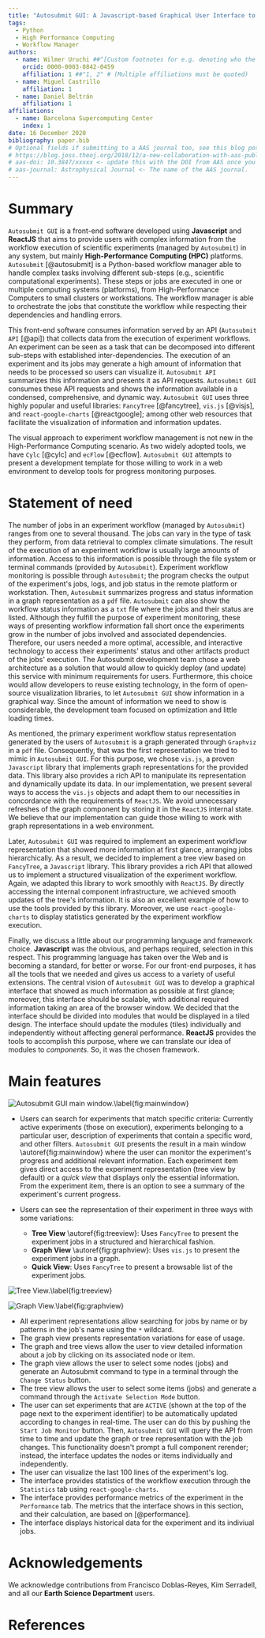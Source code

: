 ```yaml
---
title: "Autosubmit GUI: A Javascript-based Graphical User Interface to Monitor Experiments Workflow Execution"
tags:
  - Python
  - High Performance Computing
  - Workflow Manager
authors:
  - name: Wilmer Uruchi ##^[Custom footnotes for e.g. denoting who the corresponding author is can be included like this.]
    orcid: 0000-0003-0842-0459
    affiliation: 1 ##"1, 2" # (Multiple affiliations must be quoted)
  - name: Miguel Castrillo
    affiliation: 1
  - name: Daniel Beltrán
    affiliation: 1
affiliations:
  - name: Barcelona Supercomputing Center
    index: 1
date: 16 December 2020
bibliography: paper.bib
# Optional fields if submitting to a AAS journal too, see this blog post:
# https://blog.joss.theoj.org/2018/12/a-new-collaboration-with-aas-publishing
# aas-doi: 10.3847/xxxxx <- update this with the DOI from AAS once you know it.
# aas-journal: Astrophysical Journal <- The name of the AAS journal.
---
```


# Summary

`Autosubmit GUI` is a front-end software developed using **Javascript** and **ReactJS** that aims to provide users with complex information from the workflow execution of scientific experiments (managed by `Autosubmit`) in any system, but mainly **High-Performance Computing (HPC)** platforms.
`Autosubmit` [@autosubmit] is a Python-based workflow manager able to handle complex tasks involving different sub-steps (e.g., scientific computational experiments). These steps or jobs are executed in one or multiple computing systems (platforms), from High-Performance Computers to small clusters or workstations. The workflow manager is able to orchestrate the jobs that constitute the workflow while respecting their dependencies and handling errors.

This front-end software consumes information served by an API (`Autosubmit API` [@api]) that collects data from the execution of experiment workflows. An experiment can be seen as a task that can be decomposed into different sub-steps with established inter-dependencies. The execution of an experiment and its jobs may generate a high amount of information that needs to be processed so users can visualize it. `Autosubmit API` summarizes this information and presents it as API requests. `Autosubmit GUI` consumes these API requests and shows the information available in a condensed, comprehensive, and dynamic way. `Autosubmit GUI` uses three highly popular and useful libraries: `FancyTree` [@fancytree], `vis.js` [@visjs], and `react-google-charts` [@reactgoogle]; among other web resources that facilitate the visualization of information and information updates.

The visual approach to experiment workflow management is not new in the High-Performance Computing scenario. As two widely adopted tools, we have `Cylc` [@cylc] and `ecFlow` [@ecflow]. `Autosubmit GUI` attempts to present a development template for those willing to work in a web environment to develop tools for progress monitoring purposes.

# Statement of need

The number of jobs in an experiment workflow (managed by `Autosubmit`) ranges from one to several thousand. The jobs can vary in the type of task they perform, from data retrieval to complex climate simulations. The result of the execution of an experiment workflow is usually large amounts of information. Access to this information is possible through the file system or terminal commands (provided by `Autosubmit`). Experiment workflow monitoring is possible through `Autosubmit`; the program checks the output of the experiment's jobs, logs, and job status in the remote platform or workstation. Then, `Autosubmit` summarizes progress and status information in a graph representation as a `pdf` file. `Autosubmit` can also show the workflow status information as a `txt` file where the jobs and their status are listed. Although they fulfill the purpose of experiment monitoring, these ways of presenting workflow information fall short once the experiments grow in the number of jobs involved and associated dependencies. Therefore, our users needed a more optimal, accessible, and interactive technology to access their experiments' status and other artifacts product of the jobs' execution. The Autosubmit development team chose a web architecture as a solution that would allow to quickly deploy (and update) this service with minimum requirements for users. Furthermore, this choice would allow developers to reuse existing technology, in the form of open-source visualization libraries, to let `Autosubmit GUI` show information in a graphical way. Since the amount of information we need to show is considerable, the development team focused on optimization and little loading times.

As mentioned, the primary experiment workflow status representation generated by the users of `Autosubmit` is a graph generated through `Graphviz` in a `pdf` file. Consequently, that was the first representation we tried to mimic in `Autosubmit GUI`. For this purpose, we chose `vis.js`, a proven `Javascript` library that implements graph representations for the provided data. This library also provides a rich API to manipulate its representation and dynamically update its data. In our implementation, we present several ways to access the `vis.js` objects and adapt them to our necessities in concordance with the requirements of `ReactJS`. We avoid unnecessary refreshes of the graph component by storing it in the `ReactJS` internal state. We believe that our implementation can guide those willing to work with graph representations in a web environment.

Later, `Autosubmit GUI` was required to implement an experiment workflow representation that showed more information at first glance, arranging jobs hierarchically. As a result, we decided to implement a tree view based on `FancyTree`, a `Javascript` library. This library provides a rich API that allowed us to implement a structured visualization of the experiment workflow. Again, we adapted this library to work smoothly with `ReactJS`. By directly accessing the internal component infrastructure, we achieved smooth updates of the tree's information. It is also an excellent example of how to use the tools provided by this library. Moreover, we use `react-google-charts` to display statistics generated by the experiment workflow execution.

Finally, we discuss a little about our programming language and framework choice. **Javascript** was the obvious, and perhaps required, selection in this respect. This programming language has taken over the Web and is becoming a standard, for better or worse. For our front-end purposes, it has all the tools that we needed and gives us access to a variety of useful extensions. The central vision of `Autosubmit GUI` was to develop a graphical interface that showed as much information as possible at first glance; moreover, this interface should be scalable, with additional required information taking an area of the browser window. We decided that the interface should be divided into modules that would be displayed in a tiled design. The interface should update the modules (tiles) individually and independently without affecting general performance. **ReactJS** provides the tools to accomplish this purpose, where we can translate our idea of modules to _components_. So, it was the chosen framework.

# Main features

![Autosubmit GUI main window.\label{fig:mainwindow}](mainwindow.jpg)

- Users can search for experiments that match specific criteria: Currently active experiments (those on execution), experiments belonging to a particular user, description of experiments that contain a specific word, and other filters. `Autosubmit GUI` presents the result in a main window \autoref{fig:mainwindow} where the user can monitor the experiment's progress and additional relevant information. Each experiment item gives direct access to the experiment representation (tree view by default) or a _quick view_ that displays only the essential information. From the experiment item, there is an option to see a summary of the experiment's current progress.

- Users can see the representation of their experiment in three ways with some variations:
  - **Tree View** \autoref{fig:treeview}: Uses `FancyTree` to present the experiment jobs in a structured and hierarchical fashion.
  - **Graph View** \autoref{fig:graphview}: Uses `vis.js` to present the experiment jobs in a graph.
  - **Quick View**: Uses `FancyTree` to present a browsable list of the experiment jobs.

![Tree View.\label{fig:treeview}](treeview.jpg)

![Graph View.\label{fig:graphview}](graphview.jpg)

- All experiment representations allow searching for jobs by name or by patterns in the job's name using the `*` wildcard.
- The graph view presents representation variations for ease of usage.
- The graph and tree views allow the user to view detailed information about a job by clicking on its associated node or item.
- The graph view allows the user to select some nodes (jobs) and generate an Autosubmit command to type in a terminal through the `Change Status` button.
- The tree view allows the user to select some items (jobs) and generate a command through the `Activate Selection Mode` button.
- The user can set experiments that are `ACTIVE` (shown at the top of the page next to the experiment identifier) to be automatically updated according to changes in real-time. The user can do this by pushing the `Start Job Monitor` button. Then, `Autosubmit GUI` will query the API from time to time and update the graph or tree representation with the job changes. This functionality doesn't prompt a full component rerender; instead, the interface updates the nodes or items individually and independently.
- The user can visualize the last 100 lines of the experiment's log.
- The interface provides statistics of the workflow execution through the `Statistics` tab using `react-google-charts`.
- The interface provides performance metrics of the experiment in the `Performance` tab. The metrics that the interface shows in this section, and their calculation, are based on [@performance].
- The interface displays historical data for the experiment and its indiviual jobs.

# Acknowledgements

We acknowledge contributions from Francisco Doblas-Reyes, Kim Serradell, and all our **Earth Science Department** users.

# References
